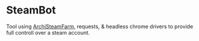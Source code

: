 # SteamBot

Tool using [ArchiSteamFarm](https://github.com/JustArchiNET/ArchiSteamFarm), requests, & headless chrome drivers to provide full controll over a steam account.

